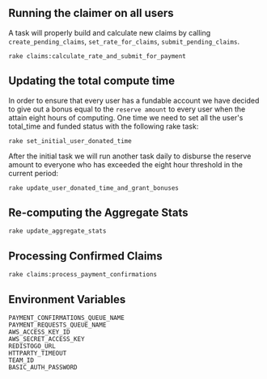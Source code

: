 ## Running the claimer on all users

A task will properly build and calculate new claims by calling `create_pending_claims`, `set_rate_for_claims`, `submit_pending_claims`.

    rake claims:calculate_rate_and_submit_for_payment

## Updating the total compute time

In order to ensure that every user has a fundable account we have decided to
give out a bonus equal to the `reserve amount` to every user when the attain
eight hours of computing. One time we need to set all the user's total_time
and funded status with the following rake task:

    rake set_initial_user_donated_time

After the initial task we will run another task daily to disburse the reserve
amount to everyone who has exceeded the eight hour threshold in the current period:

    rake update_user_donated_time_and_grant_bonuses

## Re-computing the Aggregate Stats

    rake update_aggregate_stats

## Processing Confirmed Claims

    rake claims:process_payment_confirmations

## Environment Variables

    PAYMENT_CONFIRMATIONS_QUEUE_NAME
    PAYMENT_REQUESTS_QUEUE_NAME
    AWS_ACCESS_KEY_ID
    AWS_SECRET_ACCESS_KEY
    REDISTOGO_URL
    HTTPARTY_TIMEOUT
    TEAM_ID
    BASIC_AUTH_PASSWORD
    
